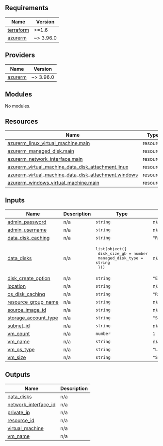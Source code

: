 ## Requirements

| Name | Version |
|------|---------|
| <a name="requirement_terraform"></a> [terraform](#requirement\_terraform) | >=1.6 |
| <a name="requirement_azurerm"></a> [azurerm](#requirement\_azurerm) | ~> 3.96.0 |

## Providers

| Name | Version |
|------|---------|
| <a name="provider_azurerm"></a> [azurerm](#provider\_azurerm) | ~> 3.96.0 |

## Modules

No modules.

## Resources

| Name | Type |
|------|------|
| [azurerm_linux_virtual_machine.main](https://registry.terraform.io/providers/hashicorp/azurerm/latest/docs/resources/linux_virtual_machine) | resource |
| [azurerm_managed_disk.main](https://registry.terraform.io/providers/hashicorp/azurerm/latest/docs/resources/managed_disk) | resource |
| [azurerm_network_interface.main](https://registry.terraform.io/providers/hashicorp/azurerm/latest/docs/resources/network_interface) | resource |
| [azurerm_virtual_machine_data_disk_attachment.linux](https://registry.terraform.io/providers/hashicorp/azurerm/latest/docs/resources/virtual_machine_data_disk_attachment) | resource |
| [azurerm_virtual_machine_data_disk_attachment.windows](https://registry.terraform.io/providers/hashicorp/azurerm/latest/docs/resources/virtual_machine_data_disk_attachment) | resource |
| [azurerm_windows_virtual_machine.main](https://registry.terraform.io/providers/hashicorp/azurerm/latest/docs/resources/windows_virtual_machine) | resource |

## Inputs

| Name | Description | Type | Default | Required |
|------|-------------|------|---------|:--------:|
| <a name="input_admin_password"></a> [admin\_password](#input\_admin\_password) | n/a | `string` | n/a | yes |
| <a name="input_admin_username"></a> [admin\_username](#input\_admin\_username) | n/a | `string` | n/a | yes |
| <a name="input_data_disk_caching"></a> [data\_disk\_caching](#input\_data\_disk\_caching) | n/a | `string` | `"ReadWrite"` | no |
| <a name="input_data_disks"></a> [data\_disks](#input\_data\_disks) | n/a | <pre>list(object({<br>    disk_size_gb      = number<br>    managed_disk_type = string<br>  }))</pre> | n/a | yes |
| <a name="input_disk_create_option"></a> [disk\_create\_option](#input\_disk\_create\_option) | n/a | `string` | `"Empty"` | no |
| <a name="input_location"></a> [location](#input\_location) | n/a | `string` | n/a | yes |
| <a name="input_os_disk_caching"></a> [os\_disk\_caching](#input\_os\_disk\_caching) | n/a | `string` | `"ReadWrite"` | no |
| <a name="input_resource_group_name"></a> [resource\_group\_name](#input\_resource\_group\_name) | n/a | `string` | n/a | yes |
| <a name="input_source_image_id"></a> [source\_image\_id](#input\_source\_image\_id) | n/a | `string` | n/a | yes |
| <a name="input_storage_account_type"></a> [storage\_account\_type](#input\_storage\_account\_type) | n/a | `string` | `"Standard_LRS"` | no |
| <a name="input_subnet_id"></a> [subnet\_id](#input\_subnet\_id) | n/a | `string` | n/a | yes |
| <a name="input_vm_count"></a> [vm\_count](#input\_vm\_count) | n/a | `number` | `1` | no |
| <a name="input_vm_name"></a> [vm\_name](#input\_vm\_name) | n/a | `string` | n/a | yes |
| <a name="input_vm_os_type"></a> [vm\_os\_type](#input\_vm\_os\_type) | n/a | `string` | `"Linux"` | no |
| <a name="input_vm_size"></a> [vm\_size](#input\_vm\_size) | n/a | `string` | `"Standard_B2s"` | no |

## Outputs

| Name | Description |
|------|-------------|
| <a name="output_data_disks"></a> [data\_disks](#output\_data\_disks) | n/a |
| <a name="output_network_interface_id"></a> [network\_interface\_id](#output\_network\_interface\_id) | n/a |
| <a name="output_private_ip"></a> [private\_ip](#output\_private\_ip) | n/a |
| <a name="output_resource_id"></a> [resource\_id](#output\_resource\_id) | n/a |
| <a name="output_virtual_machine"></a> [virtual\_machine](#output\_virtual\_machine) | n/a |
| <a name="output_vm_name"></a> [vm\_name](#output\_vm\_name) | n/a |
